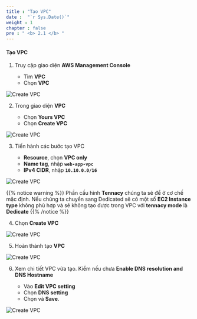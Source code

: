 ```yaml
---
title : "Tạo VPC"
date :  "`r Sys.Date()`" 
weight : 1 
chapter : false
pre : " <b> 2.1 </b> "
---
```


#### Tạo VPC

1. Truy cập giao diện **AWS Management Console**

   - Tìm **VPC**
   - Chọn **VPC**
  
![Create VPC](/images/2/000.png?featherlight=false&width=90pc)

2. Trong giao diện **VPC**

   - Chọn **Yours VPC**
   - Chọn **Create VPC**


![Create VPC](/images/2/001.png?featherlight=false&width=90pc)

3. Tiến hành các bước tạo VPC

   - **Resource**, chọn **VPC only**
   - **Name tag**, nhập **```web-app-vpc```**
   - **IPv4 CIDR**, nhập **``10.10.0.0/16``**
  

![Create VPC](/images/2/002.png?featherlight=false&width=90pc) 

{{% notice warning %}}
Phần cấu hình **Tennacy** chúng ta sẽ để ở cơ chế mặc định. Nếu chúng ta chuyển sang Dedicated sẽ có một số **EC2 Instance type** không phù hợp và sẽ không tạo được trong VPC với **tennacy mode** là **Dedicate**
{{% /notice %}}

4. Chọn **Create VPC**

![Create VPC](/images/2/003.png?featherlight=false&width=90pc)

5. Hoàn thành tạo **VPC** 

![Create VPC](/images/2/004.png?featherlight=false&width=90pc)

6. Xem chi tiết VPC vừa tạo. Kiểm nếu chưa **Enable DNS resolution and DNS Hostname**

   - Vào **Edit VPC setting**
   - Chọn **DNS setting**
   - Chọn và **Save**.

![Create VPC](/images/2/005.png?featherlight=false&width=90pc)